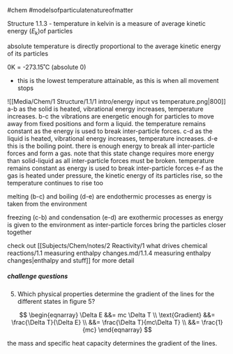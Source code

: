 #chem #modelsofparticulatenatureofmatter

Structure 1.1.3 - temperature in kelvin is a measure of average kinetic energy ($E_{\text{k}}$)of particles


absolute temperature is directly proportional to the average kinetic energy of its particles

0K = -273.15˚C (absolute 0)
- this is the lowest temperature attainable, as this is when all movement stops


![[Media/Chem/1 Structure/1.1/1 intro/energy input vs temperature.png|800]]
a-b
	as the solid is heated, vibrational energy increases, temperature increases.
b-c
	the vibrations are energetic enough for particles to move away from fixed positions and form a liquid. the temperature remains constant as the energy is used to break inter-particle forces.
c-d
	as the liquid is heated, vibrational energy increases, temperature increases.
d-e
	this is the boiling point. there is enough energy to break all inter-particle forces and form a gas. 
	note that this state change requires more energy than solid-liquid as all inter-particle forces must be broken.
	temperature remains constant as energy is used to break inter-particle forces
e-f
	as the gas is heated under pressure, the kinetic energy of its particles rise, so the temperature continues to rise too

melting (b-c) and boiling (d-e) are endothermic processes as energy is taken from the environment

freezing (c-b) and condensation (e-d) are exothermic processes as energy is given to the environment as inter-particle forces bring the particles closer together

check out [[Subjects/Chem/notes/2 Reactivity/1 what drives chemical reactions/1.1 measuring enthalpy changes.md/1.1.4 measuring enthalpy changes|enthalpy and stuff]] for more detail

##### challenge questions
5. Which physical properties determine the gradient of the lines for the different states in figure 5?

$$
\begin{eqnarray}
\Delta E &&= mc \Delta T \\
\text{Gradient} &&= \frac{\Delta T}{\Delta E} \\
&&= \frac{\Delta T}{mc\Delta T} \\
&&= \frac{1}{mc}
\end{eqnarray}
$$

the mass and specific heat capacity determines the gradient of the lines.


 
 